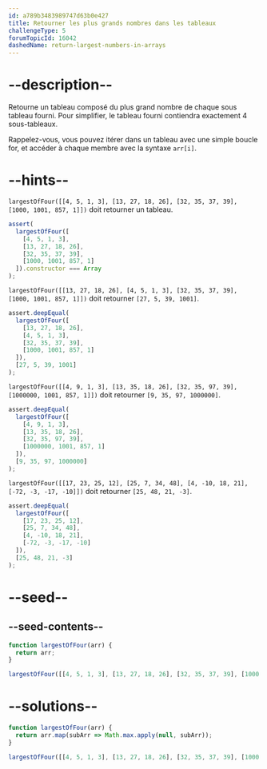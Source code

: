 ```yaml
---
id: a789b3483989747d63b0e427
title: Retourner les plus grands nombres dans les tableaux
challengeType: 5
forumTopicId: 16042
dashedName: return-largest-numbers-in-arrays
---
```


# --description--

Retourne un tableau composé du plus grand nombre de chaque sous tableau fourni. Pour simplifier, le tableau fourni contiendra exactement 4 sous-tableaux.

Rappelez-vous, vous pouvez itérer dans un tableau avec une simple boucle for, et accéder à chaque membre avec la syntaxe `arr[i]`.

# --hints--

`largestOfFour([[4, 5, 1, 3], [13, 27, 18, 26], [32, 35, 37, 39], [1000, 1001, 857, 1]])` doit retourner un tableau.

```js
assert(
  largestOfFour([
    [4, 5, 1, 3],
    [13, 27, 18, 26],
    [32, 35, 37, 39],
    [1000, 1001, 857, 1]
  ]).constructor === Array
);
```

`largestOfFour([[13, 27, 18, 26], [4, 5, 1, 3], [32, 35, 37, 39], [1000, 1001, 857, 1]])` doit retourner `[27, 5, 39, 1001]`.

```js
assert.deepEqual(
  largestOfFour([
    [13, 27, 18, 26],
    [4, 5, 1, 3],
    [32, 35, 37, 39],
    [1000, 1001, 857, 1]
  ]),
  [27, 5, 39, 1001]
);
```

`largestOfFour([[4, 9, 1, 3], [13, 35, 18, 26], [32, 35, 97, 39], [1000000, 1001, 857, 1]])` doit retourner `[9, 35, 97, 1000000]`.

```js
assert.deepEqual(
  largestOfFour([
    [4, 9, 1, 3],
    [13, 35, 18, 26],
    [32, 35, 97, 39],
    [1000000, 1001, 857, 1]
  ]),
  [9, 35, 97, 1000000]
);
```

`largestOfFour([[17, 23, 25, 12], [25, 7, 34, 48], [4, -10, 18, 21], [-72, -3, -17, -10]])` doit retourner `[25, 48, 21, -3]`.

```js
assert.deepEqual(
  largestOfFour([
    [17, 23, 25, 12],
    [25, 7, 34, 48],
    [4, -10, 18, 21],
    [-72, -3, -17, -10]
  ]),
  [25, 48, 21, -3]
);
```

# --seed--

## --seed-contents--

```js
function largestOfFour(arr) {
  return arr;
}

largestOfFour([[4, 5, 1, 3], [13, 27, 18, 26], [32, 35, 37, 39], [1000, 1001, 857, 1]]);
```

# --solutions--

```js
function largestOfFour(arr) {
  return arr.map(subArr => Math.max.apply(null, subArr));
}

largestOfFour([[4, 5, 1, 3], [13, 27, 18, 26], [32, 35, 37, 39], [1000, 1001, 857, 1]]);
```
